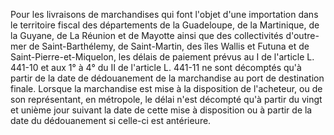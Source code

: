 Pour les livraisons de marchandises qui font l'objet d'une importation dans le territoire fiscal des départements de la Guadeloupe, de la Martinique, de la Guyane, de La Réunion et de Mayotte ainsi que des collectivités d'outre-mer de Saint-Barthélemy, de Saint-Martin, des îles Wallis et Futuna et de Saint-Pierre-et-Miquelon, les délais de paiement prévus au I de l'article L. 441-10 et aux 1° à 4° du II de l'article L. 441-11 ne sont décomptés qu'à partir de la date de dédouanement de la marchandise au port de destination finale. Lorsque la marchandise est mise à la disposition de l'acheteur, ou de son représentant, en métropole, le délai n'est décompté qu'à partir du vingt et unième jour suivant la date de cette mise à disposition ou à partir de la date du dédouanement si celle-ci est antérieure.

